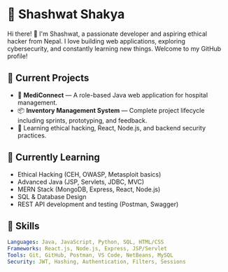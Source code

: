 # 💫 Shashwat Shakya

Hi there! 👋 I'm Shashwat, a passionate developer and aspiring ethical hacker from Nepal. I love building web applications, exploring cybersecurity, and constantly learning new things. Welcome to my GitHub profile!

## 🔭 Current Projects
- 🎯 **MediConnect** — A role-based Java web application for hospital management.
- 📦 **Inventory Management System** — Complete project lifecycle including sprints, prototyping, and feedback.
- 🧪 Learning ethical hacking, React, Node.js, and backend security practices.

## 🌱 Currently Learning
- Ethical Hacking (CEH, OWASP, Metasploit basics)
- Advanced Java (JSP, Servlets, JDBC, MVC)
- MERN Stack (MongoDB, Express, React, Node.js)
- SQL & Database Design
- REST API development and testing (Postman, Swagger)

## 💼 Skills
```yaml
Languages: Java, JavaScript, Python, SQL, HTML/CSS
Frameworks: React.js, Node.js, Express, JSP/Servlet
Tools: Git, GitHub, Postman, VS Code, NetBeans, MySQL
Security: JWT, Hashing, Authentication, Filters, Sessions
